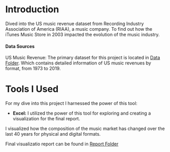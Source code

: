 # Introduction

Dived into the US music revenue dataset from Recording Industry Association of America (RIAA),
a music company.
To find out how the iTunes Music Store in 2003 impacted the evolution of the music industry.

#### Data Sources

US Music Revenue: The primary dataset for this project is located in [Data Folder](Data). Which contains detailed 
information of US music revenues by format, from 1973 to 2019.

# Tools I Used

For my dive into this project I harnessed the power of this tool:

- **Excel:** I utilized the power of this tool for exploring and creating
a visualization for the final report.

I visualized how the composition of the music market has changed over the last
40 years for physical and digital formats.

Final visualizatio report can be found in [Report Folder](Report)
